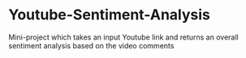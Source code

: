 # Youtube-Sentiment-Analysis
Mini-project which takes an input Youtube link and returns an overall sentiment analysis based on the video comments
